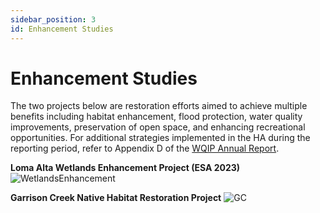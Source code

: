 ```yaml
---
sidebar_position: 3
id: Enhancement Studies
---
```


# Enhancement Studies
The two projects below are restoration efforts aimed to
achieve multiple benefits including habitat
enhancement, flood protection, water
quality improvements, preservation of open
space, and enhancing recreational
opportunities. For additional strategies
implemented in the HA during the reporting
period, refer to Appendix D of the [WQIP Annual Report](https://projectcleanwater.org/download/carlsbad-wma-wqip-updated-2021/).

**Loma Alta Wetlands Enhancement Project (ESA 2023)**
![WetlandsEnhancement](/img/Goals-Progress/Loma-Alta/LA-Wetlands-Enhancement.png)

**Garrison Creek Native Habitat Restoration Project**
![GC](/img/Goals-Progress/Loma-Alta/Garrison-Creek.png)